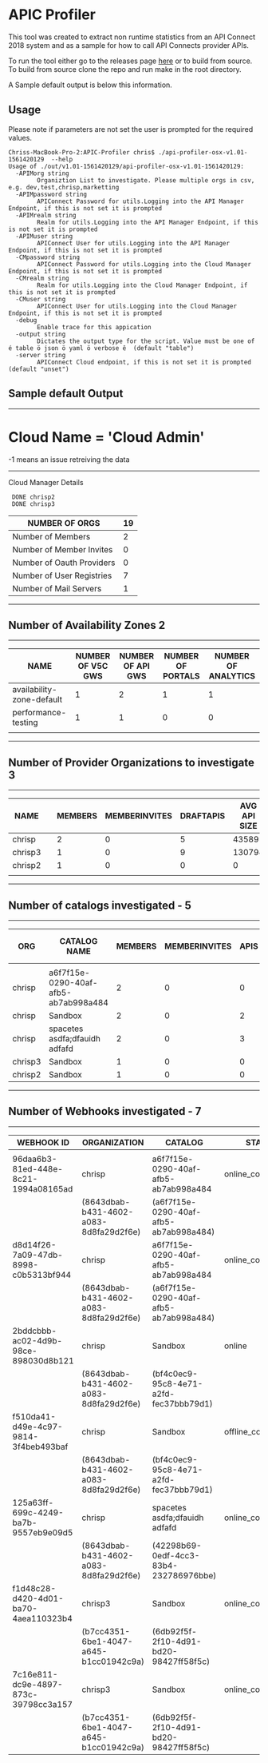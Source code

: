 # APIC Profiler
This tool was created to extract non runtime statistics from an API Connect 2018 system and as a sample for how to call API Connects provider APIs.

To run the tool either go to the releases page [here](https://github.com/ChrisPhillips-cminion/APIConnect-Profiler/releases) or to build from source. To build from source clone the repo and run make in the root directory.

A Sample default output is below this information.

## Usage
Please note if parameters are not set the user is prompted for the required values.

```
Chriss-MacBook-Pro-2:APIC-Profiler chris$ ./api-profiler-osx-v1.01-1561420129  --help
Usage of ./out/v1.01-1561420129/api-profiler-osx-v1.01-1561420129:
  -APIMorg string
    	Organiztion List to investigate. Please multiple orgs in csv, e.g. dev,test,chrisp,marketting
  -APIMpassword string
    	APIConnect Password for utils.Logging into the API Manager Endpoint, if this is not set it is prompted
  -APIMrealm string
    	Realm for utils.Logging into the API Manager Endpoint, if this is not set it is prompted
  -APIMuser string
    	APIConnect User for utils.Logging into the API Manager Endpoint, if this is not set it is prompted
  -CMpassword string
    	APIConnect Password for utils.Logging into the Cloud Manager Endpoint, if this is not set it is prompted
  -CMrealm string
    	Realm for utils.Logging into the Cloud Manager Endpoint, if this is not set it is prompted
  -CMuser string
    	APIConnect User for utils.Logging into the Cloud Manager Endpoint, if this is not set it is prompted
  -debug
    	Enable trace for this appication
  -output string
    	Dictates the output type for the script. Value must be one of é table ö json ö yaml ö verbose ê  (default "table")
  -server string
    	APIConnect Cloud endpoint, if this is not set it is prompted (default "unset")
```


## Sample default Output

--------------------------------------------------------------------------------------------------------

# Cloud Name = 'Cloud Admin'
-1 means an issue retreiving the data


--------------------------------------------------------------------------------------------------------

 Cloud Manager Details

	 DONE chrisp2
	 DONE chrisp3
|      NUMBER OF ORGS       | 19 |
|---------------------------|----|
| Number of Members         |  2 |
| Number of Member Invites  |  0 |
| Number of Oauth Providers |  0 |
| Number of User Registries |  7 |
| Number of Mail Servers    |  1 |

--------------------------------------------------------------------------------------------------------

 ## Number of Availability Zones 2
--------------------------------------------------------------------------------------------------------
|           NAME            | NUMBER OF V5C GWS | NUMBER OF API GWS | NUMBER OF PORTALS | NUMBER OF ANALYTICS |
|---------------------------|-------------------|-------------------|-------------------|---------------------|
| availability-zone-default |                 1 |                 2 |                 1 |                   1 |
| performance-testing       |                 1 |                 1 |                 0 |                   0 |
|                           |                   |                   |                   |                     |

--------------------------------------------------------------------------------------------------------

## Number of Provider Organizations to investigate 3
--------------------------------------------------------------------------------------------------------
|  NAME   |   | MEMBERS | MEMBERINVITES | DRAFTAPIS | AVG API SIZE | MAX API SIZE | DRAFTPRODUCTS | TLS PROFILES | OAUTH PROIVDERS | USER REGISTRIES | KEYSTORES | TRUSTSTORES | CATALOGS |
|---------|---|---------|---------------|-----------|--------------|--------------|---------------|--------------|-----------------|-----------------|-----------|-------------|----------|
| chrisp  |   |       2 |             0 |         5 |        43589 |        91159 |            28 |           13 |               2 |               8 |         0 |           0 |        3 |
| chrisp3 |   |       1 |             0 |         9 |       130794 |       941383 |             8 |           13 |               2 |               6 |         0 |           0 |        1 |
| chrisp2 |   |       1 |             0 |         0 |            0 |            0 |             0 |           10 |               0 |               4 |         0 |           0 |        1 |
|         |   |         |               |           |              |              |               |              |                 |                 |           |             |          |

--------------------------------------------------------------------------------------------------------

## 		 Number of catalogs investigated - 5
--------------------------------------------------------------------------------------------------------
|   ORG   |             CATALOG NAME             | MEMBERS | MEMBERINVITES | APIS | AVG API SIZE | MAX API SIZE | PRODUCTS | CONSUMERORGS | PORTAL | TLSPROFILES | OAUTHPROS | USERREGS | SPACES | APPS | SUBSCRIPTIONS | WEBHOOKS |
|---------|--------------------------------------|---------|---------------|------|--------------|--------------|----------|--------------|--------|-------------|-----------|----------|--------|------|---------------|----------|
|         |                                      |         |               |      |              |              |          |              |        |             |           |          |        |      |               |          |
| chrisp  | a6f7f15e-0290-40af-afb5-ab7ab998a484 |       2 |             0 |    0 |            0 |            0 |        0 |            0 | false  |           0 |         0 |        0 |      0 |    0 |             0 |        2 |
| chrisp  | Sandbox                              |       2 |             0 |    2 |        15355 |        25171 |        2 |            3 | true   |           1 |         0 |        0 |      0 |    1 |             0 |        2 |
| chrisp  | spacetes asdfa;dfauidh adfafd        |       2 |             0 |    3 |        29642 |        45289 |        1 |            0 | false  |           2 |         0 |        0 |      3 |    0 |             0 |        1 |
| chrisp3 | Sandbox                              |       1 |             0 |    0 |            0 |            0 |        0 |            1 | false  |           1 |         1 |        0 |      0 |    2 |             0 |        2 |
| chrisp2 | Sandbox                              |       1 |             0 |    0 |            0 |            0 |        0 |            0 | false  |           0 |         0 |        0 |      0 |    0 |             0 |        0 |

--------------------------------------------------------------------------------------------------------

## 		 Number of Webhooks investigated - 7
--------------------------------------------------------------------------------------------------------
|              WEBHOOK ID              |              ORGANIZATION              |                CATALOG                 |       STATE        | LEVEL |            TITLE            |        CREATED AT        |        UPDATED AT        |
|--------------------------------------|----------------------------------------|----------------------------------------|--------------------|-------|-----------------------------|--------------------------|--------------------------|
|                                      |                                        |                                        |                    |       |                             |                          |                          |
| 96daa6b3-81ed-448e-8c21-1994a08165ad | chrisp                                 | a6f7f15e-0290-40af-afb5-ab7ab998a484   | online_configured  | sync  | idg77v-v5c                  | 2019-04-26T10:43:03.193Z | 2019-06-03T22:57:06.048Z |
|                                      | (8643dbab-b431-4602-a083-8d8fa29d2f6e) | (a6f7f15e-0290-40af-afb5-ab7ab998a484) |                    |       |                             |                          |                          |
| d8d14f26-7a09-47db-8998-c0b5313bf944 | chrisp                                 | a6f7f15e-0290-40af-afb5-ab7ab998a484   | online_configured  | sync  | Performance Testing Gateway | 2019-04-26T10:43:45.085Z | 2019-04-29T16:06:35.458Z |
|                                      | (8643dbab-b431-4602-a083-8d8fa29d2f6e) | (a6f7f15e-0290-40af-afb5-ab7ab998a484) |                    |       |                             |                          |                          |
| 2bddcbbb-ac02-4d9b-98ce-898030d8b121 | chrisp                                 | Sandbox                                | online             | sync  | IBM Developer Portal        | 2019-04-24T11:12:10.119Z | 2019-06-26T08:48:16.042Z |
|                                      | (8643dbab-b431-4602-a083-8d8fa29d2f6e) | (bf4c0ec9-95c8-4e71-a2fd-fec37bbb79d1) |                    |       |                             |                          |                          |
| f510da41-d49e-4c97-9814-3f4beb493baf | chrisp                                 | Sandbox                                | offline_configured | sync  | idg77v-v5c                  | 2019-03-08T17:38:45.159Z | 2019-06-03T23:02:48.675Z |
|                                      | (8643dbab-b431-4602-a083-8d8fa29d2f6e) | (bf4c0ec9-95c8-4e71-a2fd-fec37bbb79d1) |                    |       |                             |                          |                          |
| 125a63ff-699c-4249-ba7b-9557eb9e09d5 | chrisp                                 | spacetes asdfa;dfauidh adfafd          | online_configured  | sync  | idg77v-v5c                  | 2019-04-24T11:55:47.721Z | 2019-06-03T22:57:14.197Z |
|                                      | (8643dbab-b431-4602-a083-8d8fa29d2f6e) | (42298b69-0edf-4cc3-83b4-232786976bbe) |                    |       |                             |                          |                          |
| f1d48c28-d420-4d01-ba70-4aea110323b4 | chrisp3                                | Sandbox                                | online_configured  | sync  | idg77v-v5c                  | 2019-03-25T08:59:25.592Z | 2019-06-03T22:57:32.700Z |
|                                      | (b7cc4351-6be1-4047-a645-b1cc01942c9a) | (6db92f5f-2f10-4d91-bd20-98427ff58f5c) |                    |       |                             |                          |                          |
| 7c16e811-dc9e-4897-873c-39798cc3a157 | chrisp3                                | Sandbox                                | online_configured  | sync  | Performance Testing Gateway | 2019-04-26T10:44:17.148Z | 2019-04-29T16:06:46.215Z |
|                                      | (b7cc4351-6be1-4047-a645-b1cc01942c9a) | (6db92f5f-2f10-4d91-bd20-98427ff58f5c) |                    |       |                             |                          |                          |

